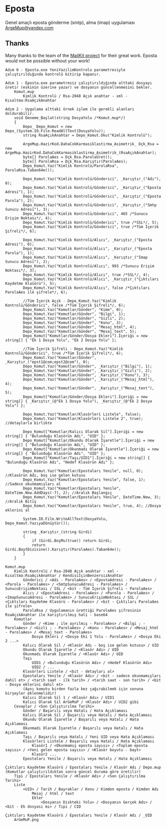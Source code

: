 # Eposta
Genel amaçlı eposta gönderme (smtp), alma (imap) uygulaması ArgeMup@yandex.com

## Thanks
Many thanks to the team of the [MailKit project](https://github.com/jstedfast/MailKit) for their great work. Eposta would not be possible without your work!

    Adım 0 - Eposta.exe YeniYazilimKontrolu parametresiyle çalıştırıldığında kontrolü bitirip kapanır.

    Adım 1 - Eposta.exe parametresiz çalıştırıldığında alttaki dosyayı üretir (eskinin üzerine yazar) ve dosyanın güncellenmesini bekler.
        Komut.mup
            Kimlik Kontrolü / Rsa-2048 Açık anahtar - xml - Kısaltma:RsaAçıkAnahtar

    Adım 2 - Uygulama alttaki örnek işlem ile gerekli alanları doldurabilir.
        void Deneme_Başlat(string DosyaYolu /*Komut.mup*/)
        {
            Depo_ Depo_Komut = new Depo_(System.IO.File.ReadAllText(DosyaYolu));
            string RsaAçıkAnahtar = Depo_Komut.Oku("Kimlik Kontrolü");

            ArgeMup.HazirKod.DahaCokKarmasiklastirma_Asimetrik_ Dçk_Rsa = new ArgeMup.HazirKod.DahaCokKarmasiklastirma_Asimetrik_(RsaAçıkAnahtar);
            byte[] ParolaAes = Dçk_Rsa.ParolaÜret();
            byte[] ParolaRsa = Dçk_Rsa.Karıştır(ParolaAes);
            Depo_Komut.Yaz("Kimlik Kontrolü/ParolaRsa", ParolaRsa.Taban64e());

            Depo_Komut.Yaz("Kimlik Kontrolü/Gönderici", _Karıştır_("Adı"), 0);
            Depo_Komut.Yaz("Kimlik Kontrolü/Gönderici", _Karıştır_("Eposta Adresi"), 1);
            Depo_Komut.Yaz("Kimlik Kontrolü/Gönderici", _Karıştır_("Eposta Parola"), 2);
            Depo_Komut.Yaz("Kimlik Kontrolü/Gönderici", _Karıştır_("Smtp Sunucu Adresi"), 3);
            Depo_Komut.Yaz("Kimlik Kontrolü/Gönderici", 465 /*Sunucu Erişim Noktası*/, 4);
            Depo_Komut.Yaz("Kimlik Kontrolü/Gönderici", true /*SSL*/, 5);
            Depo_Komut.Yaz("Kimlik Kontrolü/Gönderici", true /*Tüm İçerik Şifreli*/, 6);

            Depo_Komut.Yaz("Kimlik Kontrolü/Alıcı", _Karıştır_("Eposta Adresi"), 0);
            Depo_Komut.Yaz("Kimlik Kontrolü/Alıcı", _Karıştır_("Eposta Parola"), 1);
            Depo_Komut.Yaz("Kimlik Kontrolü/Alıcı", _Karıştır_("Imap Sunucu Adresi"), 2);
            Depo_Komut.Yaz("Kimlik Kontrolü/Alıcı", 993 /*Sunucu Erişim Noktası*/, 3);
            Depo_Komut.Yaz("Kimlik Kontrolü/Alıcı", true /*SSL*/, 4);
            Depo_Komut.Yaz("Kimlik Kontrolü/Alıcı", _Karıştır_("Çıktıları Kaydetme Klasörü"), 5);
            Depo_Komut.Yaz("Kimlik Kontrolü/Alıcı", false /*Çıktıları ParolaAes ile şifrele*/, 6);

            //Tüm İçerik Açık - Depo_Komut.Yaz("Kimlik Kontrolü/Gönderici", false /*Tüm İçerik Şifreli*/, 6);
            Depo_Komut.Yaz("Komutlar/Gönder", "Kime", 0);
            Depo_Komut.Yaz("Komutlar/Gönder", "Bilgi", 1);
            Depo_Komut.Yaz("Komutlar/Gönder", "Gizli", 2);
            Depo_Komut.Yaz("Komutlar/Gönder", "Konu", 3);
            Depo_Komut.Yaz("Komutlar/Gönder", "Mesaj_html", 4);
            Depo_Komut.Yaz("Komutlar/Gönder", "Mesaj_text", 5);
            Depo_Komut["Komutlar/Gönder/Dosya Ekleri"].İçeriği = new string[] { "Ek 1 Dosya Yolu", "Ek 2 Dosya Yolu" };

            //Tüm İçerik Şifreli - Depo_Komut.Yaz("Kimlik Kontrolü/Gönderici", true /*Tüm İçerik Şifreli*/, 6);
            Depo_Komut.Yaz("Komutlar/Gönder", _Karıştır_("epst1@com;epst2@com"), 0);
            Depo_Komut.Yaz("Komutlar/Gönder", _Karıştır_("Bilgi"), 1);
            Depo_Komut.Yaz("Komutlar/Gönder", _Karıştır_("Gizli"), 2);
            Depo_Komut.Yaz("Komutlar/Gönder", _Karıştır_("Konu"), 3);
            Depo_Komut.Yaz("Komutlar/Gönder", _Karıştır_("Mesaj_html"), 4);
            Depo_Komut.Yaz("Komutlar/Gönder", _Karıştır_("Mesaj_text"), 5);
            Depo_Komut["Komutlar/Gönder/Dosya Ekleri"].İçeriği = new string[] { _Karıştır_(@"Ek 1 Dosya Yolu"), _Karıştır_(@"Ek 2 Dosya Yolu") };

            Depo_Komut.Yaz("Komutlar/Klasörleri Listele", false);
            Depo_Komut.Yaz("Komutlar/Klasörleri Listele 2", true); //detaylarla birlikte

            Depo_Komut["Komutlar/Kalıcı Olarak Sil"].İçeriği = new string[] { "Bulunduğu Klasörün Adı", "UID" };
            Depo_Komut["Komutlar/Okundu Olarak İşaretle"].İçeriği = new string[] { "Bulunduğu Klasörün Adı", "UID" };
            Depo_Komut["Komutlar/Okunmadı Olarak İşaretle"].İçeriği = new string[] { "Bulunduğu Klasörün Adı", "UID" };
            Depo_Komut["Komutlar/Taşı/UID1"].İçeriği = new string[] { "Bulunduğu Klasörün Adı", "Hedef Klasörün Adı" };

            Depo_Komut.Yaz("Komutlar/Epostaları Yenile", null, 0); //Klasörün Adı, boş ise gelen kutusu
            Depo_Komut.Yaz("Komutlar/Epostaları Yenile", false, 1); //Sadece okunmamışları al
            Depo_Komut.Yaz("Komutlar/Epostaları Yenile", DateTime.Now.AddDays(-7), 2); //Aralık Başlangıç
            Depo_Komut.Yaz("Komutlar/Epostaları Yenile", DateTime.Now, 3); //Aralık Bitiş
            Depo_Komut.Yaz("Komutlar/Epostaları Yenile", true, 4); //Dosya eklerini al

            System.IO.File.WriteAllText(DosyaYolu, Depo_Komut.YazıyaDönüştür());

            string _Karıştır_(string Girdi)
            {
                if (Girdi.BoşMu(true)) return Girdi;
                return Girdi.BaytDizisine().Karıştır(ParolaAes).Taban64e();
            }
        }

    Komut.mup
        Kimlik Kontrolü / Rsa-2048 Açık anahtar - xml - Kısaltma:RsaAçıkAnahtar / KendisiİçinBenzersizAnahtar
            Gönderici / <Adı - ParolaAes> / <EpostaAdresi - ParolaAes> / <Parola - ParolaAes> / <SmtpSunucuAdresi - ParolaAes> / SunucuErişimNoktası / SSL / <bit - Tüm İçerik Şifreli - ParolaAes>
            Alıcı / <EpostaAdresi - ParolaAes> / <Parola - ParolaAes> / <ImapSunucuAdresi - ParolaAes> / SunucuErişimNoktası / SSL / <Çıktıları Kaydetme Klasörü - ParolaAes> / <bit - Çıktıları ParolaAes ile şifrele> 
            ParolaRsa / Uygulamanın ürettiği ParolaAes şifresinin RsaAçıkAnahtar ile karıştırılmış hali - base64
        Komutlar
            Gönder / <Kime ; ile ayrılmış - ParolaAes> / <Bilgi ; - ParolaAes> / <Gizli ; - ParolaAes> / <Konu - ParolaAes> / <Mesaj_html - ParolaAes> / <Mesaj_text - ParolaAes>
                Dosya Ekleri / <Dosya Eki 1 Yolu - ParolaAes> / <Dosya Eki 2 ...>
            Kalıcı Olarak Sil / <Klasör Adı - boş ise gelen kutusu> / UID
            Okundu Olarak İşaretle / <Klasör Adı> / UID
            Okunmadı Olarak İşaretle / <Klasör Adı> / UID
            Taşı
                UID1 / <Bulunduğu Klasörün Adı> / <Hedef Klasörün Adı>
                UID2 / ...
            Klasörleri Listele / <bit - detayları al>
            Epostaları Yenile / <Klasör Adı> / <bit - sadece okunmamışları dahil et> / <tarih saat - ilk tarih> / <tarih saat - son tarih> / <bit - Dosya eklerini dahil et>
            (Aynı komutu birden fazla kez çağırabilmek için sonuna birşeyler eklenmelidir)
            Kalıcı Olarak Sil 1 / <Klasör Adı> / UID1
            Kalıcı Olarak Sil ArGeMuP / <Klasör Adı> / UID2 gibi
        Cevaplar / <Son Çalıştırılma Tarihi>    
            Gönder / Başarılı veya Hatalı / Hata Açıklaması
            Kalıcı Olarak Sil / Başarılı veya Hatalı / Hata Açıklaması
            Okundu Olarak İşaretle / Başarılı veya Hatalı / Hata Açıklaması
            Okunmadı Olarak İşaretle / Başarılı veya Hatalı / Hata Açıklaması
            Taşı / Başarılı veya Hatalı / Yeni UID veya Hata Açıklaması
            Klasörleri Listele / Başarılı veya Hatalı / Hata Açıklaması
                Klasör1 / <Okunmamış eposta sayısı> / <Toplam eposta sayısı> / <Yeni gelen eposta sayısı> / <Klasör boyutu - bayt>
                Klasör2 ...
            Epostaları Yenile / Başarılı veya Hatalı / Hata Açıklaması

    Çıktıları Kaydetme Klasörü / Epostaları Yenile / Klasör Adı / Depo.mup (Komutlar çalıştırıldıktan sonra güncel duruma göre üretilir)
        Tipi / Epostaları Yenile / <Klasör Adı> / <Son Çalıştırılma Tarihi>
        Liste
            <UID> / Tarih / Bayraklar / Konu / Kimden eposta / Kimden Adı
                Mesaj / html / text
                Ekler
                    <Dosyanın Diskteki Yolu> / <Dosyanın Gerçek Adı> / <bit - Ek dosyası mı> / Tipi / CID

    Çıktıları Kaydetme Klasörü / Epostaları Yenile / Klasör Adı / _UID
        ArGeMuP.png